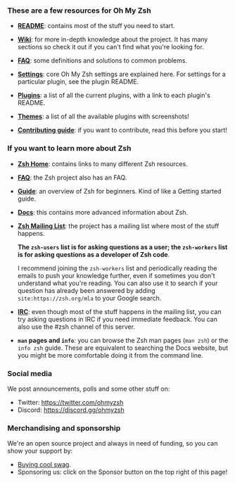 ### These are a few resources for Oh My Zsh

- [**README**](https://github.com/ohmyzsh/ohmyzsh#readme): contains most of the stuff you need to start.

- [**Wiki**](https://github.com/ohmyzsh/ohmyzsh/wiki): for more in-depth knowledge about the project. It has many sections so check it out if you can't find what you're looking for.

- [**FAQ**](https://github.com/ohmyzsh/ohmyzsh/wiki/FAQ): some definitions and solutions to common problems.

- [**Settings**](https://github.com/ohmyzsh/ohmyzsh/wiki/Settings): core Oh My Zsh settings are explained here. For settings for a particular plugin, see the plugin README.

- [**Plugins**](https://github.com/ohmyzsh/ohmyzsh/wiki/Plugins): a list of all the current plugins, with a link to each plugin's README.

- [**Themes**](https://github.com/ohmyzsh/ohmyzsh/wiki/Themes): a list of all the available plugins with screenshots!

- [**Contributing guide**](https://github.com/ohmyzsh/ohmyzsh/blob/master/CONTRIBUTING.md): if you want to contribute, read this before you start!

### If you want to learn more about Zsh

- [**Zsh Home**](https://zsh.sourceforge.io): contains links to many different Zsh resources.

- [**FAQ**](https://zsh.sourceforge.io/FAQ/): the Zsh project also has an FAQ.

- [**Guide**](https://zsh.sourceforge.io/Guide/zshguide.html): an overview of Zsh for beginners. Kind of like a Getting started guide.

- [**Docs**](https://zsh.sourceforge.io/Doc/Release/zsh_toc.html): this contains more advanced information about Zsh.

- [**Zsh Mailing List**](https://zsh.org/mla/): the project has a mailing list where most of the stuff happens.

  **The `zsh-users` list is for asking questions as a user; the `zsh-workers` list is for asking questions as a
  developer of Zsh code**.
  
  I recommend joining the `zsh-workers` list and periodically reading the emails to push your knowledge further,
  even if sometimes you don't understand what you're reading. You can also use it to search if your question
  has already been answered by adding `site:https://zsh.org/mla` to your Google search.

- [**IRC**](https://zsh.sourceforge.io/Arc/irc.html): even though most of the stuff happens in the mailing list,
  you can try asking questions in IRC if you need immediate feedback. You can also use the #zsh channel of this server.

- **`man` pages and `info`**: you can browse the Zsh man pages (`man zsh`) or the `info zsh` guide. These are
  equivalent to searching the Docs website, but you might be more comfortable doing it from the command line.

### Social media

We post announcements, polls and some other stuff on:

- Twitter: https://twitter.com/ohmyzsh
- Discord: https://discord.gg/ohmyzsh

### Merchandising and sponsorship

We're an open source project and always in need of funding, so you can show your support by:

- [Buying cool swag](https://shop.planetargon.com/collections/oh-my-zsh?utm_source=ohmyzsh-wiki).
- Sponsoring us: click on the Sponsor button on the top right of this page!
